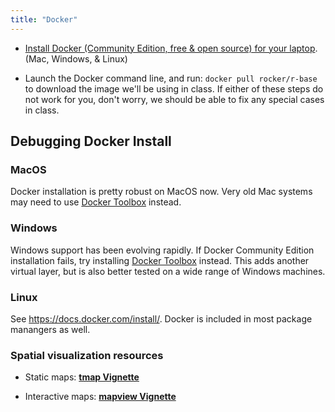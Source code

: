 ```yaml
---
title: "Docker"
---
```


- [Install Docker (Community Edition, free & open source) for your laptop](https://store.docker.com/search?offering=community&type=edition). (Mac, Windows, & Linux)

- Launch the Docker command line, and run: `docker pull rocker/r-base` to download the image we'll be using in class. If either of these steps do not work for you, don't worry, we should be able to fix any special cases in class.  


## Debugging Docker Install


### MacOS

Docker installation is pretty robust on MacOS now.  Very old Mac systems may need to use [Docker Toolbox](https://docs.docker.com/toolbox/) instead.


### Windows

Windows support has been evolving rapidly. If Docker Community Edition installation fails, try installing [Docker Toolbox](https://docs.docker.com/toolbox/toolbox_install_windows/) instead. This adds another virtual layer, but is also better tested on a wide range of Windows machines.  


### Linux

See <https://docs.docker.com/install/>.  Docker is included in most package manangers as well. 









### Spatial visualization resources

- Static maps: **[tmap Vignette](https://cran.r-project.org/web/packages/tmap/vignettes/tmap-nutshell.html)**

- Interactive maps: **[mapview Vignette](https://r-spatial.github.io/mapview/articles/articles/mapview_01-basics.html)**
